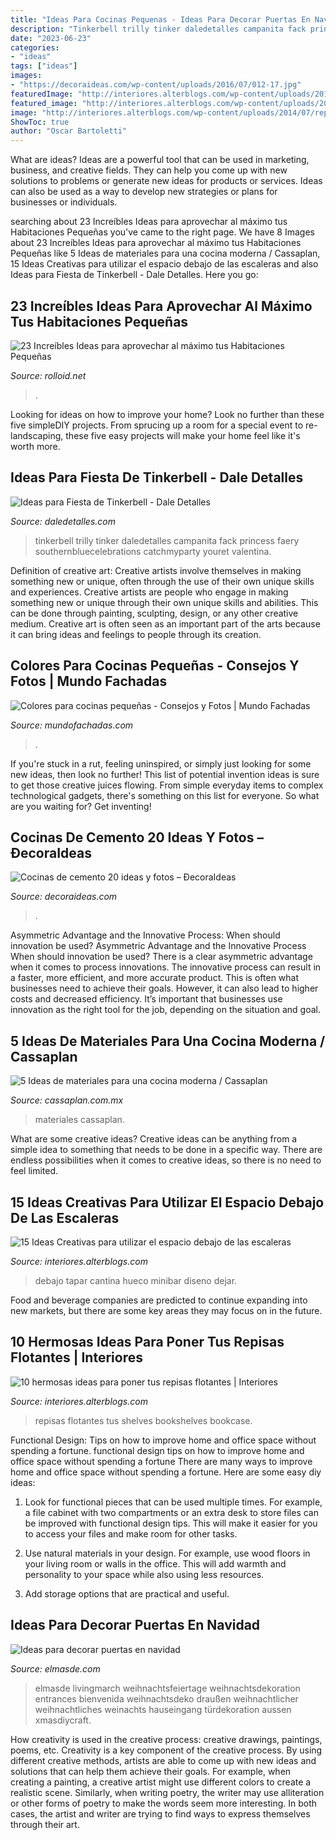 ```yaml
---
title: "Ideas Para Cocinas Pequenas - Ideas Para Decorar Puertas En Navidad"
description: "Tinkerbell trilly tinker daledetalles campanita fack princess faery southernbluecelebrations catchmyparty youret valentina"
date: "2023-06-23"
categories:
- "ideas"
tags: ["ideas"]
images:
- "https://decoraideas.com/wp-content/uploads/2016/07/012-17.jpg"
featuredImage: "http://interiores.alterblogs.com/wp-content/uploads/2010/11/lepcsoalatt14.jpg"
featured_image: "http://interiores.alterblogs.com/wp-content/uploads/2010/11/lepcsoalatt14.jpg"
image: "http://interiores.alterblogs.com/wp-content/uploads/2014/07/repisa-04.jpg"
ShowToc: true
author: "Oscar Bartoletti"
---
```



What are ideas?
Ideas are a powerful tool that can be used in marketing, business, and creative fields. They can help you come up with new solutions to problems or generate new ideas for products or services. Ideas can also be used as a way to develop new strategies or plans for businesses or individuals.

	

		
searching about 23 Increíbles Ideas para aprovechar al máximo tus Habitaciones Pequeñas you've came to the right page. We have 8 Images about 23 Increíbles Ideas para aprovechar al máximo tus Habitaciones Pequeñas like 5 Ideas de materiales para una cocina moderna / Cassaplan, 15 Ideas Creativas para utilizar el espacio debajo de las escaleras and also Ideas para Fiesta de Tinkerbell - Dale Detalles. Here you go:
		
    
## 23 Increíbles Ideas Para Aprovechar Al Máximo Tus Habitaciones Pequeñas

<img loading=lazy src="https://rcdn.rolloid.net/uploads/2015/12/Ideas-transformar-habitaciones-pequenas-08.jpg" onerror="this.onerror=null;this.src='https://tse1.mm.bing.net/th?id=OIP.Kp2BN1APZ7oFW4LfV4bZCwHaLE&amp;pid=15.1';" alt="23 Increíbles Ideas para aprovechar al máximo tus Habitaciones Pequeñas">

_Source: rolloid.net_

>. 

	

Looking for ideas on how to improve your home? Look no further than these five simpleDIY projects. From sprucing up a room for a special event to re-landscaping, these five easy projects will make your home feel like it's worth more.

    
## Ideas Para Fiesta De Tinkerbell - Dale Detalles

<img loading=lazy src="https://i1.wp.com/www.daledetalles.com/wp-content/uploads/2015/06/fiesta-tinkerbell7.jpg" onerror="this.onerror=null;this.src='https://tse3.mm.bing.net/th?id=OIP.VgW_qIQJgtIz0wNpP6vcBwHaLG&amp;pid=15.1';" alt="Ideas para Fiesta de Tinkerbell - Dale Detalles">

_Source: daledetalles.com_

>tinkerbell trilly tinker daledetalles campanita fack princess faery southernbluecelebrations catchmyparty youret valentina. 

	

Definition of creative art: Creative artists involve themselves in making something new or unique, often through the use of their own unique skills and experiences.
Creative artists are people who engage in making something new or unique through their own unique skills and abilities. This can be done through painting, sculpting, design, or any other creative medium. Creative art is often seen as an important part of the arts because it can bring ideas and feelings to people through its creation.

    
## Colores Para Cocinas Pequeñas - Consejos Y Fotos | Mundo Fachadas

<img loading=lazy src="https://www.mundofachadas.com/wp-content/uploads/2019/09/casacasa-1-28.jpg" onerror="this.onerror=null;this.src='https://tse4.mm.bing.net/th?id=OIP.jzu5_Kw-ZBEm0Tk9kS-kdAHaEL&amp;pid=15.1';" alt="Colores para cocinas pequeñas - Consejos y Fotos | Mundo Fachadas">

_Source: mundofachadas.com_

>. 

	

If you're stuck in a rut, feeling uninspired, or simply just looking for some new ideas, then look no further! This list of potential invention ideas is sure to get those creative juices flowing. From simple everyday items to complex technological gadgets, there's something on this list for everyone. So what are you waiting for? Get inventing!

    
## Cocinas De Cemento 20 Ideas Y Fotos – ÐecoraIdeas

<img loading=lazy src="https://decoraideas.com/wp-content/uploads/2016/07/012-17.jpg" onerror="this.onerror=null;this.src='https://tse3.mm.bing.net/th?id=OIP.GV2PB5YJ9Bq57f8RqWXuvgHaE7&amp;pid=15.1';" alt="Cocinas de cemento 20 ideas y fotos – ÐecoraIdeas">

_Source: decoraideas.com_

>. 

	

Asymmetric Advantage and the Innovative Process: When should innovation be used?
Asymmetric Advantage and the Innovative Process
When should innovation be used? There is a clear asymmetric advantage when it comes to process innovations. The innovative process can result in a faster, more efficient, and more accurate product. This is often what businesses need to achieve their goals. However, it can also lead to higher costs and decreased efficiency. It’s important that businesses use innovation as the right tool for the job, depending on the situation and goal.

    
## 5 Ideas De Materiales Para Una Cocina Moderna / Cassaplan

<img loading=lazy src="https://cassaplan.com.mx/wp-content/uploads/2020/03/03-Cocina-1024x683.jpg" onerror="this.onerror=null;this.src='https://tse2.mm.bing.net/th?id=OIP.10eryT_68jvlig37RlaDBQHaE8&amp;pid=15.1';" alt="5 Ideas de materiales para una cocina moderna / Cassaplan">

_Source: cassaplan.com.mx_

>materiales cassaplan. 

	

What are some creative ideas?
Creative ideas can be anything from a simple idea to something that needs to be done in a specific way. There are endless possibilities when it comes to creative ideas, so there is no need to feel limited.

    
## 15 Ideas Creativas Para Utilizar El Espacio Debajo De Las Escaleras

<img loading=lazy src="http://interiores.alterblogs.com/wp-content/uploads/2010/11/lepcsoalatt14.jpg" onerror="this.onerror=null;this.src='https://tse1.mm.bing.net/th?id=OIP.qSaf2mtmEzrslZcP5AH6FwHaHK&amp;pid=15.1';" alt="15 Ideas Creativas para utilizar el espacio debajo de las escaleras">

_Source: interiores.alterblogs.com_

>debajo tapar cantina hueco minibar diseno dejar. 

	

Food and beverage companies are predicted to continue expanding into new markets, but there are some key areas they may focus on in the future.

    
## 10 Hermosas Ideas Para Poner Tus Repisas Flotantes | Interiores

<img loading=lazy src="http://interiores.alterblogs.com/wp-content/uploads/2014/07/repisa-04.jpg" onerror="this.onerror=null;this.src='https://tse3.mm.bing.net/th?id=OIP.w2cQZGNV4hPC-H0r0tk5swHaLH&amp;pid=15.1';" alt="10 hermosas ideas para poner tus repisas flotantes | Interiores">

_Source: interiores.alterblogs.com_

>repisas flotantes tus shelves bookshelves bookcase. 

	

Functional Design: Tips on how to improve home and office space without spending a fortune.
functional design tips on how to improve home and office space without spending a fortune
There are many ways to improve home and office space without spending a fortune. Here are some easy diy ideas:

1. Look for functional pieces that can be used multiple times. For example, a file cabinet with two compartments or an extra desk to store files can be improved with functional design tips. This will make it easier for you to access your files and make room for other tasks.

2. Use natural materials in your design. For example, use wood floors in your living room or walls in the office. This will add warmth and personality to your space while also using less resources.

3. Add storage options that are practical and useful.

    
## Ideas Para Decorar Puertas En Navidad

<img loading=lazy src="http://elmasde.com/wp-content/uploads/2015/11/Ideas-para-decorar-puertas-en-navidad02.jpg" onerror="this.onerror=null;this.src='https://tse4.mm.bing.net/th?id=OIP.tH0Sgr-tOfTWd_rHNM7N4QHaJ-&amp;pid=15.1';" alt="Ideas para decorar puertas en navidad">

_Source: elmasde.com_

>elmasde livingmarch weihnachtsfeiertage weihnachtsdekoration entrances bienvenida weihnachtsdeko draußen weihnachtlicher weihnachtliches weinachts hauseingang türdekoration aussen xmasdiycraft. 

	

How creativity is used in the creative process: creative drawings, paintings, poems, etc.
Creativity is a key component of the creative process. By using different creative methods, artists are able to come up with new ideas and solutions that can help them achieve their goals. For example, when creating a painting, a creative artist might use different colors to create a realistic scene. Similarly, when writing poetry, the writer may use alliteration or other forms of poetry to make the words seem more interesting. In both cases, the artist and writer are trying to find ways to express themselves through their art.

